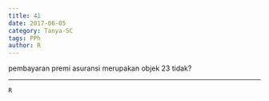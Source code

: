 ```yaml
---
title: 41
date: 2017-06-05
category: Tanya-SC
tags: PPh
author: R
---
```


pembayaran premi asuransi merupakan objek 23 tidak?

---



`R`
